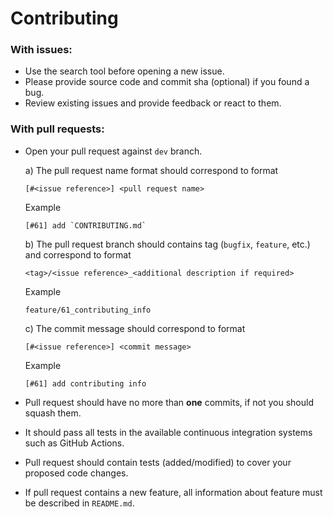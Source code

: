 # Contributing

### With issues:

+ Use the search tool before opening a new issue.
+ Please provide source code and commit sha (optional) if you found a bug.
+ Review existing issues and provide feedback or react to them.

###  With pull requests:

+ Open your pull request against `dev` branch.

  a) The pull request name format should correspond to format
    ```
    [#<issue reference>] <pull request name>
    ```
  Example  
    ```
    [#61] add `CONTRIBUTING.md`
    ```
  b) The pull request branch should contains tag (`bugfix`, `feature`, etc.) and correspond to format
    ```
    <tag>/<issue reference>_<additional description if required>
    ```
  Example
    ```
    feature/61_contributing_info
    ```
  c) The commit message should correspond to format
    ```
    [#<issue reference>] <commit message>
    ```
  Example
    ```
    [#61] add contributing info
    ```
+ Pull request should have no more than **one** commits, if not you should squash them.
+ It should pass all tests in the available continuous integration systems such as GitHub Actions.
+ Pull request should contain tests (added/modified) to cover your proposed code changes.
+ If pull request contains a new feature, all information about feature must be described in `README.md`.